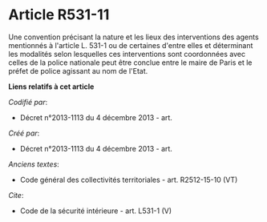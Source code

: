 # Article R531-11

Une convention précisant la nature et les lieux des interventions des agents mentionnés à l'article L. 531-1 ou de certaines
d'entre elles et déterminant les modalités selon lesquelles ces interventions sont coordonnées avec celles de la police
nationale peut être conclue entre le maire de Paris et le préfet de police agissant au nom de l'Etat.

**Liens relatifs à cet article**

_Codifié par_:

  - Décret n°2013-1113 du 4 décembre 2013 - art.

_Créé par_:

  - Décret n°2013-1113 du 4 décembre 2013 - art.

_Anciens textes_:

  - Code général des collectivités territoriales - art. R2512-15-10 (VT)

_Cite_:

  - Code de la sécurité intérieure - art. L531-1 (V)
